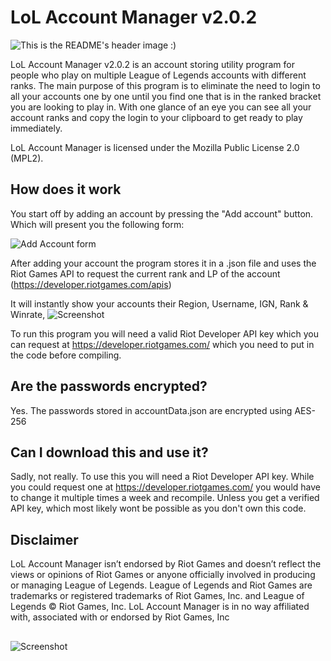 # LoL Account Manager v2.0.2

![This is the README's header image :)](https://i.imgur.com/RXx32Yh.png)

LoL Account Manager v2.0.2 is an account storing utility program for people who play on multiple League of Legends accounts with different ranks. The main purpose of this program is to eliminate the need to login to all your accounts one by one until you find one that is in the ranked bracket you are looking to play in. With one glance of an eye you can see all your account ranks and copy the login to your clipboard to get ready to play immediately. 

LoL Account Manager is licensed under the Mozilla Public License 2.0 (MPL2).
## How does it work
You start off by adding an account by pressing the "Add account" button.
Which will present you the following form: 

![Add Account form](https://i.imgur.com/C3R0aow.png)

After adding your account the program stores it in a .json file and uses the Riot Games API to request the current rank and LP of the account (https://developer.riotgames.com/apis)

It will instantly show your accounts their Region, Username, IGN, Rank & Winrate,
![Screenshot](https://i.imgur.com/IhILK6S.png)

To run this program you will need a valid Riot Developer API key which you can request at https://developer.riotgames.com/ which you need to put in the code before compiling.

## Are the passwords encrypted?

Yes. The passwords stored in accountData.json are encrypted using AES-256

## Can I download this and use it?
Sadly, not really. To use this you will need a Riot Developer API key. 
While you could request one at https://developer.riotgames.com/ you would have to change it multiple times a week and recompile. Unless you get a verified API key, which most likely wont be possible as you don't own this code.

## Disclaimer

LoL Account Manager isn’t endorsed by Riot Games and doesn’t reflect the views or opinions of Riot Games or anyone officially involved in producing or managing League of Legends. League of Legends and Riot Games are trademarks or registered trademarks of Riot Games, Inc. and League of Legends © Riot Games, Inc. 
LoL Account Manager is in no way affiliated with, associated with or endorsed by Riot Games, Inc

##
![Screenshot](https://i.imgur.com/I0CsZRT.png)
